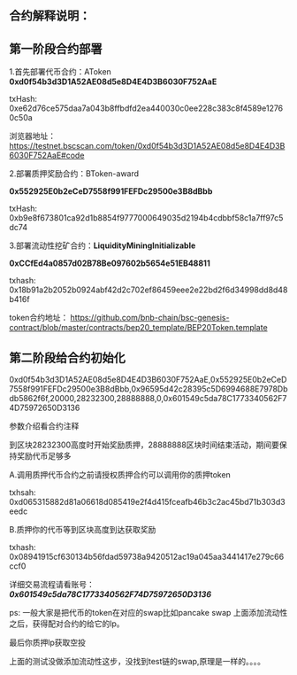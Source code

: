 ## 合约解释说明：

## 第一阶段合约部署

1.首先部署代币合约：AToken
**0xd0f54b3d3D1A52AE08d5e8D4E4D3B6030F752AaE**  

txHash: 0xe62d76ce575daa7a043b8ffbdfd2ea440030c0ee228c383c8f4589e12760c50a

浏览器地址：https://testnet.bscscan.com/token/0xd0f54b3d3D1A52AE08d5e8D4E4D3B6030F752AaE#code

2.部署质押奖励合约：BToken-award

**0x552925E0b2eCeD7558f991FEFDc29500e3B8dBbb**

txHash: 0xb9e8f673801ca92d1b8854f9777000649035d2194b4cdbbf58c1a7ff97c5dc74

3.部署流动性挖矿合约：**LiquidityMiningInitializable**

**0xCCfEd4a0857d02B78Be097602b5654e51EB48811**

txhash: 0x18b91a2b2052b0924abf42d2c702ef86459eee2e22bd2f6d34998dd8d48b416f

token合约地址：
https://github.com/bnb-chain/bsc-genesis-contract/blob/master/contracts/bep20_template/BEP20Token.template

## 第二阶段给合约初始化

0xd0f54b3d3D1A52AE08d5e8D4E4D3B6030F752AaE,0x552925E0b2eCeD7558f991FEFDc29500e3B8dBbb,0x96595d42c28395c5D6994688E7978Dbdb5862f6f,20000,28232300,28888888,0,0x601549c5da78C1773340562F74D75972650D3136

参数介绍看合约注释

到区块28232300高度时开始奖励质押，28888888区块时间结束活动，期间要保持奖励代币足够多



A.调用质押代币合约之前请授权质押合约可以调用你的质押token

txhsah: 0xd065315882d81a06618d085419e2f4d415fceafb46b3c2ac45bd71b303d3eedc

B.质押你的代币等到区块高度到达获取奖励

txhash: 0x08941915cf630134b56fdad59738a9420512ac19a045aa3441417e279c66ccf0

详细交易流程请看账号：
***0x601549c5da78C1773340562F74D75972650D3136***



ps:
一般大家是把代币的token在对应的swap比如pancake swap 上面添加流动性之后，获得配对合约的给它的lp。

最后你质押lp获取空投

上面的测试没做添加流动性这步，没找到test链的swap,原理是一样的。。。。









